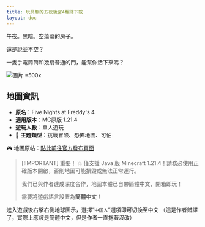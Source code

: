 ```yaml
---
title: 玩具熊的五夜後宮4翻譯下載
layout: doc
---
```


午夜。黑暗。空蕩蕩的房子。

還是說並不空？

一隻手電筒筒和幾扇普通的門，能幫你活下來嗎？

![圖片 =500x](/imgs/maps/fnaf-4-miramappa.webp)

## 地圖資訊

- **原名**：Five Nights at Freddy's 4
- **適用版本**：MC原版 1.21.4
- **遊玩人數**：單人遊玩
- 🧠 **主題類型**：挑戰冒險、恐怖地圖、可怕

🎮 地圖原帖：[點此前往官方發布頁面](https://www.planetminecraft.com/project/fnaf-4-miramappa/)

> [!IMPORTANT] 重要！
> 💥 僅支援 Java 版 Minecraft 1.21.4！請務必使用正確版本開啟，否則地圖可能損毀或無法正常運行。
>
> 我們已與作者達成深度合作，地圖本體已自帶簡體中文，開箱即玩！
>
> 需要將遊戲語言設置為**簡體中文**！

進入遊戲後右擊右側地球圖示，選擇“`中国人`”選項即可切換至中文
（這是作者錯譯了，實際上應該是簡體中文，但是作者一直拖著沒改）

<DownloadLinks :methods="[
  { id: 'mediafire', text: '下載地圖', icon: '/imgs/svg/mediafire.svg', link: 'https://www.mediafire.com/file/ilku2vvh3gigi1i/FNaF_4_v1.0.zip/file' },
  { id: 'bilibili', text: '玩法介紹', icon: '/imgs/svg/bilibili.svg', link: 'https://www.bilibili.com/video/BV1f6tGzDEpm' },
  { id: 'bilibili2', text: '預告片', icon: '/imgs/svg/bilibili.svg', link: 'https://www.bilibili.com/video/BV17qGVzUEUg' },
  { id: 'planetminecraft', text: '地圖原帖', icon: '/imgs/svg/planetminecraft.svg', link: 'https://www.planetminecraft.com/project/fnaf-4-miramappa/' }
]" />

<DocSupport />
